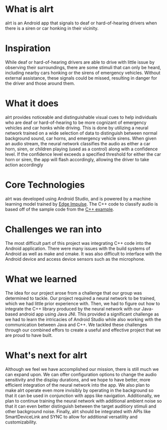 # What is alrt

alrt is an Android app that signals to deaf or hard-of-hearing drivers when there is a siren or car honking in their vicinity.

# Inspiration

While deaf or hard-of-hearing drivers are able to drive with little issue by observing their surroundings, there are some stimuli that can only be heard, including nearby cars honking or the sirens of emergency vehicles. Without external assistance, these signals could be missed, resulting in danger for the driver and those around them.

# What it does

alrt provides noticeable and distinguishable visual cues to help individuals who are deaf or hard-of-hearing to be more cognizant of emergency vehicles and car honks while driving. This is done by utilizing a neural network trained on a wide selection of data to distinguish between normal background sound, car horns, and emergency vehicle sirens. When given an audio stream, the neural network classifies the audio as either a car horn, siren, or children playing (used as a control) along with a confidence level. If the confidence level exceeds a specified threshold for either the car horn or siren, the app will flash accordingly, allowing the driver to take action accordingly

# Core Technologies

alrt was developed using Android Studio, and is powered by a machine learning model trained by [Edge Impulse](https://www.edgeimpulse.com). The C++ code to classify audio is based off of the sample code from the [C++ example](https://github.com/edgeimpulse/example-standalone-inferencing-linux).

# Challenges we ran into

The most difficult part of this project was integrating C++ code into the Android application. There were many issues with the build systems of Android as well as make and cmake. It was also difficult to interface with the Android device and access device sensors such as the microphone. 

# What we learned

The idea for our project arose from a challenge that our group was determined to tackle. Our project required a neural network to be trained, which we had little prior experience with. Then, we had to figure out how to integrate the C++ library produced by the neural network with our Java-based android app using Java JNI. This provided a significant challenge as we had to learn the intricacies of Android Studio while also working with the communication between Java and C++. We tackled these challenges through our combined effors to create a useful and effective project that we are proud to have built.

# What's next for alrt

Although we feel we have accomplished our mission, there is still much we can expand upon. We can offer configuration options to change the audio sensitivity and the display durations, and we hope to have better, more efficient integration of the neural network into the app. We also plan to make alrt operate even more invisibly by operating in the background so that it can be used in conjunction with apps like navigation. Additionally, we plan to continue training the neural network with additional ambient noise so that it can even better distinguish between the target auditiory stimuli and other background noise. Finally, alrt should be integrated with APIs like SmartDeviceLink and SYNC to allow for additional versatility and customizability.
